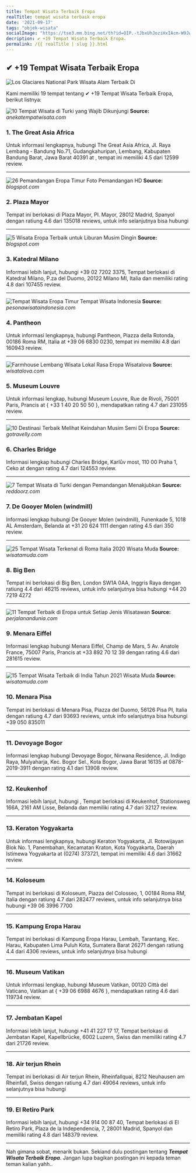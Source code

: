 ```yaml
---
title: Tempat Wisata Terbaik Eropa
realTitle: tempat wisata terbaik eropa
date: '2021-09-17'
tags: "objek-wisata"
socialImage: "https://tse3.mm.bing.net/th?id=OIP.-tJbxUhJoziHxIAcm-W9JwHaE8&amp;pid=15.1"
decription: ✔ +19 Tempat Wisata Terbaik Eropa.
permalink: /{{ realTitle | slug }}.html
---
```


## ✔ +19 Tempat Wisata Terbaik Eropa

![Los Glaciares National Park  Wisata Alam Terbaik Di ](http://s3-ap-southeast-1.amazonaws.com/amel.alowisata.com/amel/2018/03/taman-nasional-los-glaciares.jpg)



Kami memiliki 19 tempat tentang ✔ +19 Tempat Wisata Terbaik Eropa, berikut listnya:



![10 Tempat Wisata di Turki yang Wajib Dikunjungi](https://tse1.mm.bing.net/th?id=OIP.N7mgHFauM5FtGWZAfEgHVQHaE4&amp;pid=15.1)
**Source:** _anekatempatwisata.com_


### 1. The Great Asia Africa



Untuk informasi lengkapnya, hubungi The Great Asia Africa, Jl. Raya Lembang - Bandung No.71, Gudangkahuripan, Lembang, Kabupaten Bandung Barat, Jawa Barat 40391 at , tempat ini memiliki 4.5 dari 12599 review.

---


![26 Pemandangan Eropa Timur  Foto Pemandangan HD](https://tse4.mm.bing.net/th?id=OIP.Sh1zDi-Yr3tKL8K0tuWc7QHaEK&amp;pid=15.1)
**Source:** _blogspot.com_


### 2. Plaza Mayor



Tempat ini berlokasi di Plaza Mayor, Pl. Mayor, 28012 Madrid, Spanyol dengan ratiung 4.6 dari 135018 reviews, untuk info selanjutnya bisa hubungi 

---


![5 Wisata Eropa Terbaik untuk Liburan Musim Dingin](https://tse4.mm.bing.net/th?id=OIP.I3zBH26YO3prBeS40MuVhQHaFG&amp;pid=15.1)
**Source:** _blogspot.com_


### 3. Katedral Milano



Informasi lebih lanjut, hubungi +39 02 7202 3375, Tempat berlokasi di Katedral Milano, P.za del Duomo, 20122 Milano MI, Italia dan memiliki rating 4.8 dari 107455 review.

---


![Tempat Wisata Eropa Timur  Tempat Wisata Indonesia](https://tse2.mm.bing.net/th?id=OIP.z7DMRrnCwNOpJLRbxFfrTQHaE8&amp;pid=15.1)
**Source:** _pesonawisataindonesia.com_


### 4. Pantheon



Untuk informasi lengkapnya, hubungi Pantheon, Piazza della Rotonda, 00186 Roma RM, Italia at +39 06 6830 0230, tempat ini memiliki 4.8 dari 160943 review.

---


![ Farmhouse Lembang Wisata Lokal Rasa Eropa  Wisatalova](https://tse4.mm.bing.net/th?id=OIP.t2AtRAz7ajCf-u2UFbHhvgHaDz&amp;pid=15.1)
**Source:** _wisatalova.com_


### 5. Museum Louvre



Untuk informasi lengkap, hubungi Museum Louvre, Rue de Rivoli, 75001 Paris, Prancis at { +33 1 40 20 50 50 }, mendapatkan rating 4.7 dari 231055 review.

---


![10 Destinasi Terbaik Melihat Keindahan Musim Semi Di Eropa ](https://tse4.mm.bing.net/th?id=OIP.PdRtl7OIy1iTpm36qHt8fAHaE7&amp;pid=15.1)
**Source:** _gotravelly.com_


### 6. Charles Bridge



Informasi lengkap hubungi Charles Bridge, Karlův most, 110 00 Praha 1, Ceko at  dengan rating 4.7 dari 124553 review.

---


![7 Tempat Wisata di Turki dengan Pemandangan Menakjubkan ](https://tse4.mm.bing.net/th?id=OIP.U-435VdvP6URyi3yUDAKsAHaEK&amp;pid=15.1)
**Source:** _reddoorz.com_


### 7. De Gooyer Molen (windmill)



Informasi lengkap hubungi De Gooyer Molen (windmill), Funenkade 5, 1018 AL Amsterdam, Belanda at +31 20 624 1111 dengan rating 4.5 dari 350 review.

---


![25 Tempat Wisata Terkenal di Roma Italia 2020  Wisata Muda](https://tse4.mm.bing.net/th?id=OIP.Z1qiFq4Cr8uspO9Sc7jAigHaDj&amp;pid=15.1)
**Source:** _wisatamuda.com_


### 8. Big Ben



Tempat ini berlokasi di Big Ben, London SW1A 0AA, Inggris Raya dengan ratiung 4.4 dari 46215 reviews, untuk info selanjutnya bisa hubungi +44 20 7219 4272

---


![11 Tempat Terbaik di Eropa untuk Setiap Jenis Wisatawan ](https://tse1.mm.bing.net/th?id=OIP.1qPTOnTwt8zi2N0D4BUvYQHaDX&amp;pid=15.1)
**Source:** _perjalanandunia.com_


### 9. Menara Eiffel



Informasi lengkap hubungi Menara Eiffel, Champ de Mars, 5 Av. Anatole France, 75007 Paris, Prancis at +33 892 70 12 39 dengan rating 4.6 dari 281615 review.

---


![15 Tempat Wisata Terbaik di India Tahun 2021  Wisata Muda](https://tse2.mm.bing.net/th?id=OIP.j4T5JKL6s5GiVEgjrjrW4QHaEl&amp;pid=15.1)
**Source:** _wisatamuda.com_


### 10. Menara Pisa



Tempat ini berlokasi di Menara Pisa, Piazza del Duomo, 56126 Pisa PI, Italia dengan ratiung 4.7 dari 93693 reviews, untuk info selanjutnya bisa hubungi +39 050 835011

---


### 11. Devoyage Bogor



Informasi lengkap hubungi Devoyage Bogor, Nirwana Residence, Jl. Indigo Raya, Mulyaharja, Kec. Bogor Sel., Kota Bogor, Jawa Barat 16135 at 0878-2019-3911 dengan rating 4.1 dari 13908 review.

---


### 12. Keukenhof



Informasi lebih lanjut, hubungi , Tempat berlokasi di Keukenhof, Stationsweg 166A, 2161 AM Lisse, Belanda dan memiliki rating 4.7 dari 32127 review.

---


### 13. Keraton Yogyakarta



Untuk informasi lengkapnya, hubungi Keraton Yogyakarta, Jl. Rotowijayan Blok No. 1, Panembahan, Kecamatan Kraton, Kota Yogyakarta, Daerah Istimewa Yogyakarta at (0274) 373721, tempat ini memiliki 4.6 dari 31662 review.

---


### 14. Koloseum



Tempat ini berlokasi di Koloseum, Piazza del Colosseo, 1, 00184 Roma RM, Italia dengan ratiung 4.7 dari 282477 reviews, untuk info selanjutnya bisa hubungi +39 06 3996 7700

---


### 15. Kampung Eropa Harau



Tempat ini berlokasi di Kampung Eropa Harau, Lembah, Tarantang, Kec. Harau, Kabupaten Lima Puluh Kota, Sumatera Barat 26271 dengan ratiung 4.4 dari 4306 reviews, untuk info selanjutnya bisa hubungi 

---


### 16. Museum Vatikan



Untuk informasi lengkap, hubungi Museum Vatikan, 00120 Città del Vaticano, Vatikan at { +39 06 6988 4676 }, mendapatkan rating 4.6 dari 119734 review.

---


### 17. Jembatan Kapel



Informasi lebih lanjut, hubungi +41 41 227 17 17, Tempat berlokasi di Jembatan Kapel, Kapellbrücke, 6002 Luzern, Swiss dan memiliki rating 4.7 dari 21726 review.

---


### 18. Air terjun Rhein



Tempat ini berlokasi di Air terjun Rhein, Rheinfallquai, 8212 Neuhausen am Rheinfall, Swiss dengan ratiung 4.7 dari 49064 reviews, untuk info selanjutnya bisa hubungi 

---


### 19. El Retiro Park



Informasi lebih lanjut, hubungi +34 914 00 87 40, Tempat berlokasi di El Retiro Park, Plaza de la Independencia, 7, 28001 Madrid, Spanyol dan memiliki rating 4.8 dari 148379 review.

---









Nah gimana sobat, menarik bukan. Sekiand dulu postingan tentang ***Tempat Wisata Terbaik Eropa***. Jangan lupa bagikan postingan ini kepada teman teman kalian yahh..
